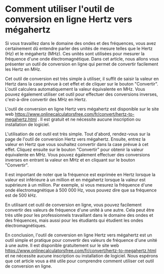 Comment utiliser l'outil de conversion en ligne Hertz vers mégahertz
====================================================================

Si vous travaillez dans le domaine des ondes et des fréquences, vous avez certainement dû entendre parler des unités de mesure telles que le Hertz (Hz) et le mégahertz (MHz). Ces unités sont utilisées pour mesurer la fréquence d'une onde électromagnétique. Dans cet article, nous allons vous présenter un outil de conversion en ligne qui permet de convertir facilement les Hertz en MHz.

Cet outil de conversion est très simple à utiliser, il suffit de saisir la valeur en Hertz dans la case prévue à cet effet et de cliquer sur le bouton "Convertir". L'outil calculera automatiquement la valeur équivalente en MHz. Vous pouvez également utiliser cet outil pour effectuer des conversions inverses, c'est-à-dire convertir des MHz en Hertz.

L'outil de conversion en ligne Hertz vers mégahertz est disponible sur le site web <https://www.onlinecalculatorsfree.com/fr/convert/hertz-to-megahertz.html> . Il est gratuit et ne nécessite aucune inscription ou installation de logiciel.

L'utilisation de cet outil est très simple. Tout d'abord, rendez-vous sur la page de l'outil de conversion Hertz vers mégahertz. Ensuite, entrez la valeur en Hertz que vous souhaitez convertir dans la case prévue à cet effet. Cliquez ensuite sur le bouton "Convertir" pour obtenir la valeur équivalente en MHz. Vous pouvez également effectuer des conversions inverses en entrant la valeur en MHz et en cliquant sur le bouton "Convertir".

Il est important de noter que la fréquence est exprimée en Hertz lorsque la valeur est inférieure à un million et en mégahertz lorsque la valeur est supérieure à un million. Par exemple, si vous mesurez la fréquence d'une onde électromagnétique à 500 000 Hz, vous pouvez dire que sa fréquence est de 500 kHz.

En utilisant cet outil de conversion en ligne, vous pouvez facilement convertir des valeurs de fréquence d'une unité à une autre. Cela peut être très utile pour les professionnels travaillant dans le domaine des ondes et des fréquences, mais aussi pour les étudiants qui étudient les ondes électromagnétiques.

En conclusion, l'outil de conversion en ligne Hertz vers mégahertz est un outil simple et pratique pour convertir des valeurs de fréquence d'une unité à une autre. Il est disponible gratuitement sur le site web <https://www.onlinecalculatorsfree.com/fr/convert/hertz-to-megahertz.html> et ne nécessite aucune inscription ou installation de logiciel. Nous espérons que cet article vous a été utile pour comprendre comment utiliser cet outil de conversion en ligne.